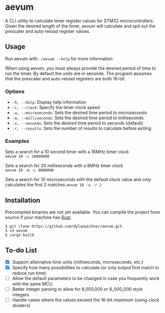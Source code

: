 # aevum
A CLI utility to calculate timer register values for STM32 microcontrollers. Given the desired length of the timer, aevum will calculate and spit out the prescaler and auto-reload register values.

## Usage
Run aevum with `./aevum --help` for more information.

When using aevum, you must always provide the desired period of time to run the timer. By default the units are in seconds. The program assumes that the prescaler and auto-reload registers are both 16-bit.

### Options
* `-h, --help`: Display help information
* `-c, --clock`: Specify the timer clock speed
* `-u, --microseconds`: Sets the desired time period to microseconds
* `-m, --milliseconds`: Sets the desired time period to milliseconds
* `-s, --seconds`: Sets the desired time period to seconds (default)
* `-r, --results`: Sets the number of results to calculate before exiting

### Examples
Sets a search for a 10 second timer with a 16MHz timer clock  
`aevum 10 -c 16000000`      

Sets a search for 20 milliseconds with a 8MHz timer clock  
`aevum 20 -m -c 8000000` 

Sets a search for 10 microseconds with the default clock value and only calculates the first 2 matches
`aevum 10 -u -r 2`

## Installation
Precompiled binaries are not yet available. You can compile the project 
from source if your machine has [Rust](https://www.rust-lang.org/tools/install).
```
$ git clone https://github.com/dylanwishner/aevum.git
$ cd aevum
$ cargo build
```

## To-do List
- [x] Support alternative time units (milliseconds, microseconds, etc.)
- [x] Specify how many possibilities to calculate (or only output first match to reduce run time)
- [ ] Allow the default parameters to be changed in case you frequently work with the same MCU
- [ ] Better integer parsing to allow for 8,000,000 or 8_000_000 style integers
- [ ] Handle cases where the values exceed the 16-bit maximum (using clock dividers)